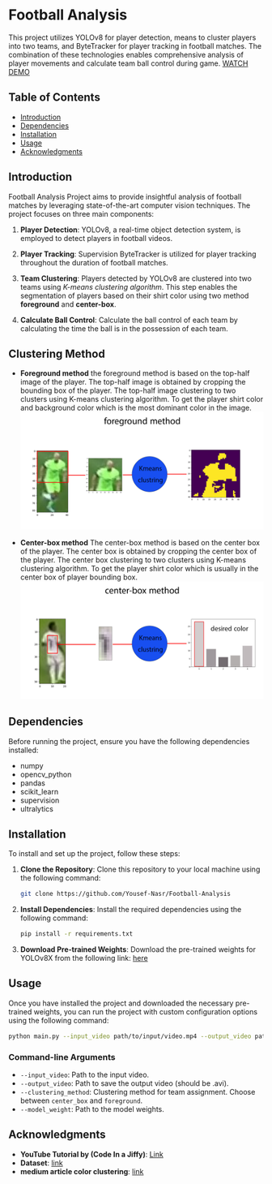 # Football Analysis 

This project utilizes YOLOv8 for player detection, means to cluster players into two teams, and ByteTracker for player tracking in football matches. The combination of these technologies enables comprehensive analysis of player movements and calculate team ball control during game.
[WATCH DEMO](output_videos\output.mp4)


## Table of Contents

- [Introduction](#introduction)
- [Dependencies](#Dependencies)
- [Installation](#installation)
- [Usage](#usage)
- [Acknowledgments](#acknowledgments)

## Introduction

Football Analysis Project aims to provide insightful analysis of football matches by leveraging state-of-the-art computer vision techniques. The project focuses on three main components:

1. **Player Detection**: YOLOv8, a real-time object detection system, is employed to detect players in football videos.

2. **Player Tracking**: Supervision ByteTracker is utilized for player tracking throughout the duration of football matches. 

3. **Team Clustering**: Players detected by YOLOv8 are clustered into two teams using *K-means clustering algorithm*. This step enables the segmentation of players based on their shirt color using two method __foreground__ and __center-box__.

4. **Calculate Ball Control**: Calculate the ball control of each team by calculating the time the ball is in the possession of each team.

## Clustering Method
- **Foreground method**
the foreground method is based on the top-half image of the player. The top-half image is obtained by cropping the bounding box of the player. The top-half image clustering to two clusters using K-means clustering algorithm. To get the player shirt color and background color which is the most dominant color in the image.
![foreground](photos/foreground-method.jpg) 

- **Center-box method**
The center-box method is based on the center box of the player. The center box is obtained by cropping the center box of the player. The center box clustering to two clusters using K-means clustering algorithm. To get the player shirt color which is usually in the center box of player bounding box.
![center-box](photos/center-box-method.jpg)

## Dependencies

Before running the project, ensure you have the following dependencies installed:

- numpy
- opencv_python
- pandas
- scikit_learn
- supervision
- ultralytics

## Installation

To install and set up the project, follow these steps:

1. **Clone the Repository**: Clone this repository to your local machine using the following command:
   ```bash
   git clone https://github.com/Yousef-Nasr/Football-Analysis
   ```

2. **Install Dependencies**: Install the required dependencies using the following command:
    ```bash
    pip install -r requirements.txt
    ```
3. **Download Pre-trained Weights**: Download the pre-trained weights for YOLOv8X from the following link: [here](https://drive.google.com/file/d/1-0adL_JHRt7h93qWNxgq2NXYW-FLJjij/view?usp=sharing)


## Usage

Once you have installed the project and downloaded the necessary pre-trained weights, you can run the project with custom configuration options using the following command:

```bash
python main.py --input_video path/to/input/video.mp4 --output_video path/to/output/video.avi --clustering_method foreground --model_weight models/tuned/custom-model.pt 
```

### Command-line Arguments

- `--input_video`: Path to the input video.
- `--output_video`: Path to save the output video (should be .avi).
- `--clustering_method`: Clustering method for team assignment. Choose between `center_box` and `foreground`.
- `--model_weight`: Path to the model weights.

## Acknowledgments

- **YouTube Tutorial by (Code In a Jiffy)**: [Link](https://www.youtube.com/watch?v=neBZ6huolkg&ab_channel=CodeInaJiffy)
- **Dataset**: [link](https://universe.roboflow.com/roboflow-jvuqo/football-players-detection-3zvbc/dataset/1)
- **medium article color clustering**: [link](https://medium.com/analytics-vidhya/color-separation-in-an-image-using-kmeans-clustering-using-python-f994fa398454)
